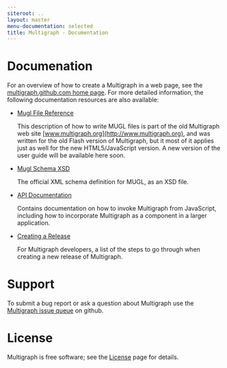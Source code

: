 ```yaml
---
siteroot: ..
layout: master
menu-documentation: selected
title: Multigraph - Documentation
---
```


Documenation
============

For an overview of how to create a Multigraph in a web page, see the
[multigraph.github.com home page](..).  For more detailed information,
the following documentation resources are also available:

* [Mugl File Reference](http://www.multigraph.org/userguide/mugl-files)

  This description of how to write MUGL files is part of the old
  Multigraph web site [www.multigraph.org](http://www.multigraph.org),
  and was written for the old Flash version of Multigraph, but it most
  of it applies just as well for the new HTML5/JavaScript version.  A
  new version of the user guide will be available here soon.

* [Mugl Schema XSD](mugl-schema.html)

  The official XML schema definition for MUGL, as an XSD file.

* [API Documentation](api)

  Contains documentation on how to invoke Multigraph from JavaScript, including
  how to incorporate Multigraph as a component in a larger application.
  
* [Creating a Release](release.html)

  For Multigraph developers, a list of the steps to go through when creating a new release
  of Multigraph.
  

Support
=======

To submit a bug report or ask a question about Multigraph
use the [Multigraph issue queue](http://github.com/multigraph/js-multigraph/issues)
on github.

License
=======

Multigraph is free software; see the [License](license.html) page for details.

